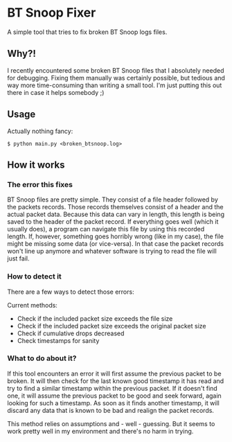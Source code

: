 # BT Snoop Fixer

A simple tool that tries to fix broken BT Snoop logs files.

## Why?!

I recently encountered some broken BT Snoop files that I absolutely needed for debugging.
Fixing them manually was certainly possible, but tedious and way more time-consuming than writing a small tool.
I'm just putting this out there in case it helps somebody ;)

## Usage

Actually nothing fancy:

```commandline
$ python main.py <broken_btsnoop.log>
```

## How it works

### The error this fixes

BT Snoop files are pretty simple. They consist of a file header followed by the packets records.
Those records themselves consist of a header and the actual packet data.
Because this data can vary in length, this length is being saved to the header of the packet record.
If everything goes well (which it usually does), a program can navigate this file by using this recorded length.
If, however, something goes horribly wrong (like in my case), the file might be missing some data (or vice-versa).
In that case the packet records won't line up anymore and whatever software is trying to read the file will just fail.

### How to detect it

There are a few ways to detect those errors:

Current methods:
* Check if the included packet size exceeds the file size
* Check if the included packet size exceeds the original packet size
* Check if cumulative drops decreased
* Check timestamps for sanity

### What to do about it?

If this tool encounters an error it will first assume the previous packet to be broken.
It will then check for the last known good timestamp it has read and try to find a similar timestamp within the previous packet.
If it doesn't find one, it will assume the previous packet to be good and seek forward, again looking for such a timestamp.
As soon as it finds another timestamp, it will discard any data that is known to be bad and realign the packet records.

This method relies on assumptions and - well - guessing. But it seems to work pretty well in my environment and there's no harm in trying.
